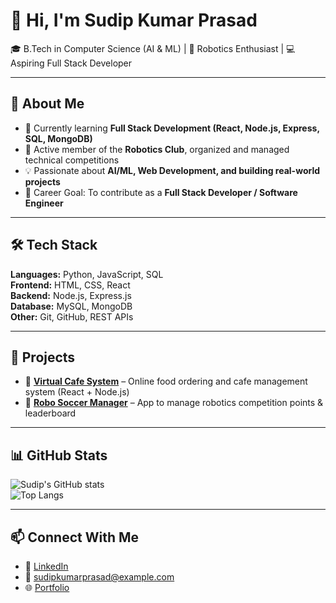 # 👋 Hi, I'm Sudip Kumar Prasad  

🎓 B.Tech in Computer Science (AI & ML) | 🤖 Robotics Enthusiast | 💻 Aspiring Full Stack Developer  

---

## 🚀 About Me  
- 🌱 Currently learning **Full Stack Development (React, Node.js, Express, SQL, MongoDB)**  
- 🤖 Active member of the **Robotics Club**, organized and managed technical competitions  
- 💡 Passionate about **AI/ML, Web Development, and building real-world projects**  
- 🎯 Career Goal: To contribute as a **Full Stack Developer / Software Engineer**  

---

## 🛠️ Tech Stack  
**Languages:** Python, JavaScript, SQL  
**Frontend:** HTML, CSS, React  
**Backend:** Node.js, Express.js  
**Database:** MySQL, MongoDB  
**Other:** Git, GitHub, REST APIs  

---

## 📂 Projects  
- 🔹 **[Virtual Cafe System](https://github.com/yourusername/virtual-cafe)** – Online food ordering and cafe management system (React + Node.js)  
- 🔹 **[Robo Soccer Manager](https://github.com/yourusername/robo-soccer)** – App to manage robotics competition points & leaderboard  

---

## 📊 GitHub Stats  
![Sudip's GitHub stats](https://github-readme-stats.vercel.app/api?username=sudipkumarprasad&show_icons=true&theme=radical)  
![Top Langs](https://github-readme-stats.vercel.app/api/top-langs/?username=sudipkumarprasad&layout=compact&theme=radical)  

---

## 📫 Connect With Me  
- 💼 [LinkedIn](https://www.linkedin.com/in/your-linkedin)  
- 📧 sudipkumarprasad@example.com  
- 🌐 [Portfolio](https://yourportfolio.com)  
